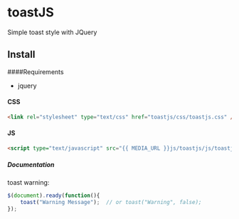 # toastJS
Simple toast style with JQuery


## Install

####Requirements
* jquery


#### CSS
```html
<link rel="stylesheet" type="text/css" href="toastjs/css/toastjs.css" />
```
#### JS
```html
<script type="text/javascript" src="{{ MEDIA_URL }}js/toastjs/js/toastjs.js" charset="utf-8"></script>
```
##### Documentation

toast warning:
```javascript
$(document).ready(function(){
    toast("Warning Message");  // or toast("Warning", false);
});
```
